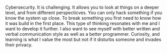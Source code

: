 Cybersecurity. It is challenging. It allows you to look at things on a deeper level, and from different perspecticves. You can only hack something if you know the system up close. To break something
you first need to know how it was build in the first place. This type of thinking resonates with me and I want to develop it further. I also want to see myself with better written and verbal
communication style as well as a better programmer. Curiosity, and learning is what I value the most but not if it disturbs someone and invades their privacy.
